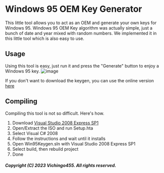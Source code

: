 # Windows 95 OEM Key Generator
This little tool allows you to act as an OEM and generate your own keys for Windows 95.
Windows 95 OEM Key algorithm was actually simple, just a bunch of date and year mixed with random numbers.
We implemented it in this little tool which is also easy to use.

## Usage
Using this tool is easy, just run it and press the "Generate" button to enjoy a Windows 95 key.
![image](https://user-images.githubusercontent.com/59311016/229126177-29e59d13-553c-41fc-96b6-0f1f806e4aee.png)

If you don't want to download the keygen, you can use the online version [here](https://replit.com/@Vichingo455/Windows-95-Keygen?v=1)

## Compiling
Compiling this tool is not so difficult. Here's how.

1. Download [Visual Studio 2008 Express SP1](https://my.visualstudio.com/Downloads?q=Visual%20Studio%20Express%202008%20with%20Service%20Pack%201)
2. Open/Extract the ISO and run Setup.hta
3. Select Visual C# 2008
4. Follow the instructions and wait until it installs
5. Open Win95Keygen.sln with Visual Studio 2008 Express SP1
6. Select build, then rebuild project
7. Done

##### Copyright (C) 2023 Vichingo455. All rights reserved.
